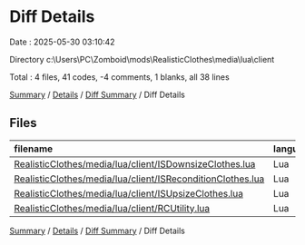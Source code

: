 # Diff Details

Date : 2025-05-30 03:10:42

Directory c:\\Users\\PC\\Zomboid\\mods\\RealisticClothes\\media\\lua\\client

Total : 4 files,  41 codes, -4 comments, 1 blanks, all 38 lines

[Summary](results.md) / [Details](details.md) / [Diff Summary](diff.md) / Diff Details

## Files
| filename | language | code | comment | blank | total |
| :--- | :--- | ---: | ---: | ---: | ---: |
| [RealisticClothes/media/lua/client/ISDownsizeClothes.lua](/RealisticClothes/media/lua/client/ISDownsizeClothes.lua) | Lua | 16 | -2 | 0 | 14 |
| [RealisticClothes/media/lua/client/ISReconditionClothes.lua](/RealisticClothes/media/lua/client/ISReconditionClothes.lua) | Lua | 4 | 0 | 0 | 4 |
| [RealisticClothes/media/lua/client/ISUpsizeClothes.lua](/RealisticClothes/media/lua/client/ISUpsizeClothes.lua) | Lua | 14 | -2 | 0 | 12 |
| [RealisticClothes/media/lua/client/RCUtility.lua](/RealisticClothes/media/lua/client/RCUtility.lua) | Lua | 7 | 0 | 1 | 8 |

[Summary](results.md) / [Details](details.md) / [Diff Summary](diff.md) / Diff Details